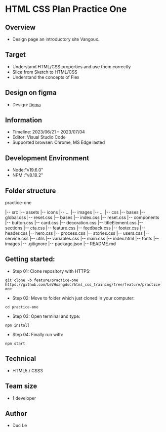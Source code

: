 # HTML CSS Plan Practice One

## Overview

- Design page an introductory site Vangoux.

## Target

- Understand HTML/CSS properties and use them correctly
- Slice from Sketch to HTML/CSS
- Understand the concepts of Flex

## Design on figma

- Design: [figma](https://www.figma.com/file/Hpr0uuvLwKKLp0q5svPBH2/practice-html-css?node-id=0%3A1&mode=dev)

## Information

- Timeline: 2023/06/21 – 2023/07/04
- Editor: Visual Studio Code
- Supported browser: Chrome, MS Edge lasted

## Development Environment

- Node:"v19.6.0"
- NPM :"v8.19.2"

## Folder structure

practice-one

|-- src
|-- assets
|-- icons
|-- ...
|-- images
|-- ...
|-- css
|-- bases
|-- global.css
|-- reset.css
|-- bases
|-- index.css
|-- reset.css
|-- components
|-- button.css
|-- card.css
|-- decoration.css
|-- titleElement.css
|-- sections
|-- cta.css
|-- feature.css
|-- feedback.css
|-- footer.css
|-- header.css
|-- hero.css
|-- process.css
|-- stories.css
|-- users.css
|-- service.css
|-- utils
|-- variables.css
|-- main.css
|-- index.html
|-- fonts
|-- images
|-- .gitignore
|-- package.json
|-- README.md

## Getting started:

- Step 01: Clone repository with HTTPS:

```
git clone -b feature/practice-one https://github.com/LeVHoangduc/html_css_training/tree/feature/practice-one
```

- Step 02: Move to folder which just cloned in your computer:

```
cd practice-one
```

- Step 03: Open terminal and type:

```
npm install
```

- Step 04: Finally run with:

```
npm start
```

## Technical

- HTML5 / CSS3

## Team size

- 1 developer

## Author

- Duc Le
